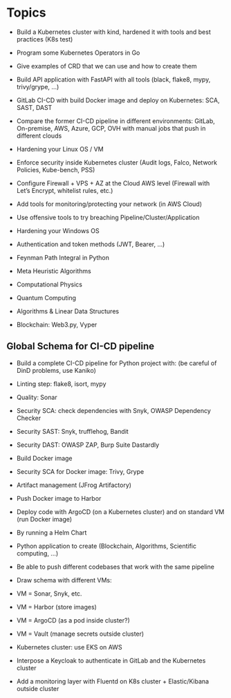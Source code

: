 # Topics

- Build a Kubernetes cluster with kind, hardened it with tools and best practices (K8s test)

- Program some Kubernetes Operators in Go

- Give examples of CRD that we can use and how to create them

- Build API application with FastAPI with all tools (black, flake8, mypy, trivy/grype, ...)

- GitLab CI-CD with build Docker image and deploy on Kubernetes: SCA, SAST, DAST

- Compare the former CI-CD pipeline in different environments: GitLab, On-premise, AWS, Azure, GCP, OVH with manual jobs that push in different clouds

- Hardening your Linux OS / VM

- Enforce security inside Kubernetes cluster (Audit logs, Falco, Network Policies, Kube-bench, PSS)

- Configure Firewall + VPS + AZ at the Cloud AWS level (Firewall with Let’s Encrypt, whitelist rules, etc.)

- Add tools for monitoring/protecting your network (in AWS Cloud)

- Use offensive tools to try breaching Pipeline/Cluster/Application

- Hardening your Windows OS

- Authentication and token methods (JWT, Bearer, ...)

- Feynman Path Integral in Python

- Meta Heuristic Algorithms

- Computational Physics

- Quantum Computing

- Algorithms & Linear Data Structures

- Blockchain: Web3.py, Vyper



## Global Schema for CI-CD pipeline

- Build a complete CI-CD pipeline for Python project with: (be careful of DinD problems, use Kaniko)

- Linting step: flake8, isort, mypy

- Quality: Sonar

- Security SCA: check dependencies with Snyk, OWASP Dependency Checker

- Security SAST: Snyk, trufflehog, Bandit

- Security DAST: OWASP ZAP, Burp Suite Dastardly

- Build Docker image

- Security SCA for Docker image: Trivy, Grype

- Artifact management (JFrog Artifactory)

- Push Docker image to Harbor

- Deploy code with ArgoCD (on a Kubernetes cluster) and on standard VM (run Docker image)

- By running a Helm Chart

- Python application to create (Blockchain, Algorithms, Scientific computing, …)

- Be able to push different codebases that work with the same pipeline

- Draw schema with different VMs:

- VM = Sonar, Snyk, etc.

- VM = Harbor (store images)

- VM = ArgoCD (as a pod inside cluster?)

- VM = Vault (manage secrets outside cluster)

- Kubernetes cluster: use EKS on AWS

- Interpose a Keycloak to authenticate in GitLab and the Kubernetes cluster

- Add a monitoring layer with Fluentd on K8s cluster + Elastic/Kibana outside cluster
